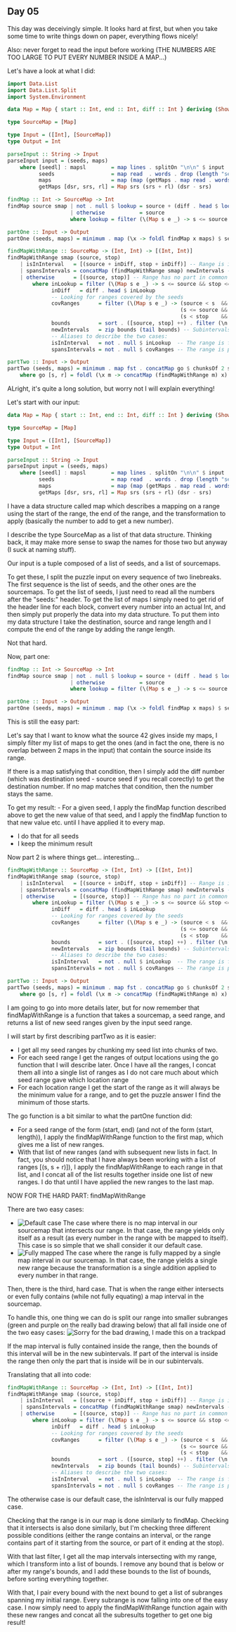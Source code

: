 ## Day 05

This day was deceivingly simple. It looks hard at first, but when you take
some time to write things down on paper, everything flows nicely!

Also: never forget to read the input before working (THE NUMBERS ARE TOO LARGE TO PUT EVERY NUMBER INSIDE A MAP...)

Let's have a look at what I did:
```hs
import Data.List
import Data.List.Split
import System.Environment

data Map = Map { start :: Int, end :: Int, diff :: Int } deriving (Show)

type SourceMap = [Map]

type Input = ([Int], [SourceMap])
type Output = Int

parseInput :: String -> Input
parseInput input = (seeds, maps)
    where [seedl] : mapsl        = map lines . splitOn "\n\n" $ input
          seeds                  = map read  . words . drop (length "seeds: ") $ seedl
          maps                   = map (map (getMaps . map read . words) . tail) mapsl
          getMaps [dsr, srs, rl] = Map srs (srs + rl) (dsr - srs)

findMap :: Int -> SourceMap -> Int
findMap source smap | not . null $ lookup = source + (diff . head $ lookup)
                    | otherwise           = source
                    where lookup = filter (\(Map s e _) -> s <= source && source < e) smap

partOne :: Input -> Output
partOne (seeds, maps) = minimum . map (\x -> foldl findMap x maps) $ seeds

findMapWithRange :: SourceMap -> (Int, Int) -> [(Int, Int)]
findMapWithRange smap (source, stop)
    | isInInterval   = [(source + inDiff, stop + inDiff)] -- Range is in an interval,new range is linear application
    | spansIntervals = concatMap (findMapWithRange smap) newIntervals -- Range spans some intervals, we apply on the subintervals
    | otherwise      = [(source, stop)] -- Range has no part in common with an interval, so it doesn't change
        where inLookup = filter (\(Map s e _) -> s <= source && stop <= e) smap    -- Case 0: The range is inside an interval
              inDiff   = diff . head $ inLookup
              -- Looking for ranges covered by the seeds
              covRanges      = filter (\(Map s e _) -> (source < s  && e < stop)   ||   -- Case 1: Interval is fully in range
                                                       (s <= source && source < e) ||   -- Case 2: Start of range is in interval
                                                       (s < stop    && stop <= e)) smap -- Case 3: End of range is in interval
              bounds         = sort . ([source, stop] ++) . filter (\n -> source < n && n < stop) . concatMap (\m -> [start m, end m]) $ covRanges
              newIntervals   = zip bounds (tail bounds) -- Subintervals spanning (source, stop(
              -- Aliases to describe the two cases:
              isInInterval   = not . null $ inLookup  -- The range is fully in an interval
              spansIntervals = not . null $ covRanges -- The range is partially in an interval

partTwo :: Input -> Output
partTwo (seeds, maps) = minimum . map fst . concatMap go $ chunksOf 2 seeds
    where go [s, r] = foldl (\x m -> concatMap (findMapWithRange m) x) [(s, s + r)] maps
```

ALright, it's quite a long solution, but worry not I will explain everything!

Let's start with our input:
```hs
data Map = Map { start :: Int, end :: Int, diff :: Int } deriving (Show)

type SourceMap = [Map]

type Input = ([Int], [SourceMap])
type Output = Int

parseInput :: String -> Input
parseInput input = (seeds, maps)
    where [seedl] : mapsl        = map lines . splitOn "\n\n" $ input
          seeds                  = map read  . words . drop (length "seeds: ") $ seedl
          maps                   = map (map (getMaps . map read . words) . tail) mapsl
          getMaps [dsr, srs, rl] = Map srs (srs + rl) (dsr - srs)
```
I have a data structure called map which describes a mapping on a range using the start of the range,
the end of the range, and the transformation to apply (basically the number to add to get a new number).

I describe the type SourceMap as a list of that data structure. Thinking back, it may make more sense to swap the names for those two but anyway (I suck at naming stuff).

Our input is a tuple composed of a list of seeds, and a list of sourcemaps.

To get these, I split the puzzle input on every sequence of two linebreaks. The first sequence is the list of seeds, and the other ones are the sourcemaps.
To get the list of seeds, I just need to read all the numbers after the "seeds:" header.
To get the list of maps I simply need to get rid of the header line for each block, convert every number into an actual Int, and then simply put properly the data into my data structure.
To put them into my data structure I take the destination, source and range length and I compute the end of the range by adding the range length.

Not that hard.

Now, part one:
```hs
findMap :: Int -> SourceMap -> Int
findMap source smap | not . null $ lookup = source + (diff . head $ lookup)
                    | otherwise           = source
                    where lookup = filter (\(Map s e _) -> s <= source && source < e) smap

partOne :: Input -> Output
partOne (seeds, maps) = minimum . map (\x -> foldl findMap x maps) $ seeds
```

This is still the easy part:

Let's say that I want to know what the source 42 gives inside my maps, I simply filter my list of maps to get the ones
(and in fact the one, there is no overlap between 2 maps in the input) that contain the source inside its range.

If there is a map satisfying that condition, then I simply add the diff number (which was destination seed - source seed if you recall corectly) to get the destination number.
If no map matches that condition, then the number stays the same.

To get my result:
    - For a given seed, I apply the findMap function described above to get the new value of that seed, and I apply the findMap function to that new value etc. until I have applied it to every map.
 - I do that for all seeds
 - I keep the minimum result


Now part 2 is where things get... interesting...
```hs
findMapWithRange :: SourceMap -> (Int, Int) -> [(Int, Int)]
findMapWithRange smap (source, stop)
    | isInInterval   = [(source + inDiff, stop + inDiff)] -- Range is in an interval,new range is linear application
    | spansIntervals = concatMap (findMapWithRange smap) newIntervals -- Range spans some intervals, we apply on the subintervals
    | otherwise      = [(source, stop)] -- Range has no part in common with an interval, so it doesn't change
        where inLookup = filter (\(Map s e _) -> s <= source && stop <= e) smap    -- Case 0: The range is inside an interval
              inDiff   = diff . head $ inLookup
              -- Looking for ranges covered by the seeds
              covRanges      = filter (\(Map s e _) -> (source < s  && e < stop)   ||   -- Case 1: Interval is fully in range
                                                       (s <= source && source < e) ||   -- Case 2: Start of range is in interval
                                                       (s < stop    && stop <= e)) smap -- Case 3: End of range is in interval
              bounds         = sort . ([source, stop] ++) . filter (\n -> source < n && n < stop) . concatMap (\m -> [start m, end m]) $ covRanges
              newIntervals   = zip bounds (tail bounds) -- Subintervals spanning (source, stop(
              -- Aliases to describe the two cases:
              isInInterval   = not . null $ inLookup  -- The range is fully in an interval
              spansIntervals = not . null $ covRanges -- The range is partially in an interval

partTwo :: Input -> Output
partTwo (seeds, maps) = minimum . map fst . concatMap go $ chunksOf 2 seeds
    where go [s, r] = foldl (\x m -> concatMap (findMapWithRange m) x) [(s, s + r)] maps
```

I am going to go into more details later, but for now remember that findMapWithRange is a function that takes a sourcemap, a seed range, 
and returns a list of new seed ranges given by the input seed range.

I will start by first describing partTwo as it is easier:
 - I get all my seed ranges by chunking my seed list into chunks of two.
 - For each seed range I get the ranges of output locations using the go function that I will describe later.
      Once I have all the ranges, I concat them all into a single list of ranges as I do not care much about which seed range gave which location range
 - For each location range I get the start of the range as it will always be the minimum value for a range, and to get the puzzle answer I find the minimum of those starts.

The go function is a bit similar to what the partOne function did:
 - For a seed range of the form (start, end) (and not of the form (start, length)), I apply the findMapWithRange function to the first map,
      which gives me a list of new ranges.
 - With that list of new ranges (and with subsequent new lists in fact. In fact, you should notice that I have always been working with a list of ranges [(s, s + r)]), I apply the findMapWithRange to each range in that list, and I concat all of the list results together inside one list of new ranges. I do that until I have applied the new ranges to the last map.



NOW FOR THE HARD PART: findMapWithRange

There are two easy cases:
 - ![Default case](https://cdn.discordapp.com/attachments/455387472730259459/1182100573349228635/image.png?ex=658377f3&is=657102f3&hm=325db2e110f7b844a29f5ffc160c15046ac9d6acdf50ab09189a49f6030ad478&) The case where there is no map interval in our sourcemap that intersects our range. In that case, the range yields only itself as a result (as every number in the range with be mapped to itself). This case is so simple that we shall consider it our default case.
 - ![Fully mapped](https://cdn.discordapp.com/attachments/455387472730259459/1182100024243535943/image.png?ex=65837770&is=65710270&hm=a856c7e50d22387b77742d87731e5eeec1867a6ab37fcbda2aa87d83b7e4e2c1&) The case where the range is fully mapped by a single map interval in our sourcemap. In that case, the range yields a single new range because the transformation is a single addition applied to every number in that range.

Then, there is the third, hard case. That is when the range either intersects or even fully contains (while not fully equating) a map interval in the sourcemap.

To handle this, one thing we can do is split our range into smaller subranges (green and purple on the really bad drawing below) that all fall inside one of the two easy cases:
![Sorry for the bad drawing, I made this on a trackpad](https://media.discordapp.net/attachments/455387472730259459/1182102336273915964/image.png?ex=65837997&is=65710497&hm=f7768994db5005e36841e01bf3330dad1803bf01df17102e18c3178e1f430acf&=&format=webp&quality=lossless&width=2160&height=1120)

If the map interval is fully contained inside the range, then the bounds of this interval will be in the new subintervals. If part of the interval is inside the range then only the part that is inside will be in our subintervals.

Translating that all into code:
```hs
findMapWithRange :: SourceMap -> (Int, Int) -> [(Int, Int)]
findMapWithRange smap (source, stop)
    | isInInterval   = [(source + inDiff, stop + inDiff)] -- Range is in an interval,new range is linear application
    | spansIntervals = concatMap (findMapWithRange smap) newIntervals -- Range spans some intervals, we apply on the subintervals
    | otherwise      = [(source, stop)] -- Range has no part in common with an interval, so it doesn't change
        where inLookup = filter (\(Map s e _) -> s <= source && stop <= e) smap    -- Case 0: The range is inside an interval
              inDiff   = diff . head $ inLookup
              -- Looking for ranges covered by the seeds
              covRanges      = filter (\(Map s e _) -> (source < s  && e < stop)   ||   -- Case 1: Interval is fully in range
                                                       (s <= source && source < e) ||   -- Case 2: Start of range is in interval
                                                       (s < stop    && stop <= e)) smap -- Case 3: End of range is in interval
              bounds         = sort . ([source, stop] ++) . filter (\n -> source < n && n < stop) . concatMap (\m -> [start m, end m]) $ covRanges
              newIntervals   = zip bounds (tail bounds) -- Subintervals spanning (source, stop(
              -- Aliases to describe the two cases:
              isInInterval   = not . null $ inLookup  -- The range is fully in an interval
              spansIntervals = not . null $ covRanges -- The range is partially in an interval
```
The otherwise case is our default case, the isInInterval is our fully mapped case.

Checking that the range is in our map is done similarly to findMap. Checking that it intersects is also done similarly, but I'm checking three different possible conditions (either the range contains an interval, or the range contains part of it starting from the source, or part of it ending at the stop).

With that last filter, I get all the map intervals intersecting with my range, which I transform into a list of bounds. I remove any bound that is below or after my range's bounds, and I add these bounds to the list of bounds, before sorting everything together.

With that, I pair every bound with the next bound to get a list of subranges spanning my initial range. Every subrange is now falling into one of the easy case. I now simply need to apply the findMapWithRange function again with these new ranges and concat all the subresults together to get one big result!
